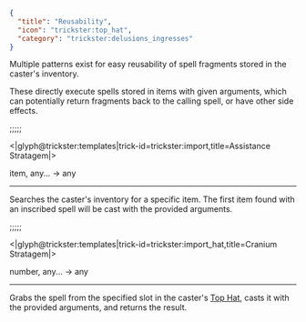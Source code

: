 ```json
{
  "title": "Reusability",
  "icon": "trickster:top_hat",
  "category": "trickster:delusions_ingresses"
}
```

Multiple patterns exist for easy reusability of spell fragments stored in the caster's inventory.


These directly execute spells stored in items with given arguments, 
which can potentially return fragments back to the calling spell,
or have other side effects.

;;;;;

<|glyph@trickster:templates|trick-id=trickster:import,title=Assistance Stratagem|>

item, any... -> any

---

Searches the caster's inventory for a specific item.
The first item found with an inscribed spell will be cast with the provided arguments.

;;;;;

<|glyph@trickster:templates|trick-id=trickster:import_hat,title=Cranium Stratagem|>

number, any... -> any

---

Grabs the spell from the specified slot in the caster's [Top Hat](^trickster:items/top_hat), casts it with the provided arguments, and returns the result.
